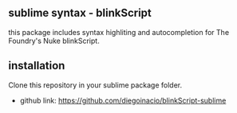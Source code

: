 ## sublime syntax - blinkScript
this package includes syntax highliting and autocompletion for The Foundry's Nuke blinkScript.

## installation
Clone this repository in your sublime package folder.
- github link: https://github.com/diegoinacio/blinkScript-sublime